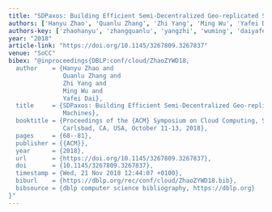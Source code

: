 ```yaml
---
title: "SDPaxos: Building Efficient Semi-Decentralized Geo-replicated State Machines"
authors: ['Hanyu Zhao', 'Quanlu Zhang', 'Zhi Yang', 'Ming Wu', 'Yafei Dai']
authors-key: ['zhaohanyu', 'zhangquanlu', 'yangzhi', 'wuming', 'daiyafei']
year: "2018"
article-link: "https://doi.org/10.1145/3267809.3267837"
venue: "SoCC"
bibex: "@inproceedings{DBLP:conf/cloud/ZhaoZYWD18,
  author    = {Hanyu Zhao and
               Quanlu Zhang and
               Zhi Yang and
               Ming Wu and
               Yafei Dai},
  title     = {SDPaxos: Building Efficient Semi-Decentralized Geo-replicated State
               Machines},
  booktitle = {Proceedings of the {ACM} Symposium on Cloud Computing, SoCC 2018,
               Carlsbad, CA, USA, October 11-13, 2018},
  pages     = {68--81},
  publisher = {{ACM}},
  year      = {2018},
  url       = {https://doi.org/10.1145/3267809.3267837},
  doi       = {10.1145/3267809.3267837},
  timestamp = {Wed, 21 Nov 2018 12:44:07 +0100},
  biburl    = {https://dblp.org/rec/conf/cloud/ZhaoZYWD18.bib},
  bibsource = {dblp computer science bibliography, https://dblp.org}
}"
---
```

